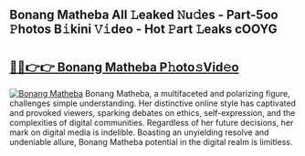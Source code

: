 ## Bonang Matheba All 𝙻eaked 𝙽u𝚍es - Part-5oo 𝙿hotos B𝚒kini 𝚅𝚒deo - Hot 𝙿art 𝙻eaks cOOYG

# <h2><a href="http://ld1k4o.urlbe.top/?page=Bonang+Matheba">🔗🔗👉👉 Bonang Matheba P𝚑oto𝚜Vid𝚎o</a></h2>

[![Bonang Matheba](https://i.imgur.com/eBuTRDB.gif)](http://ld1k4o.urlbe.top/?page=Bonang+Matheba)
Bonang Matheba, a multifaceted and polarizing figure, challenges simple understanding. Her distinctive online style has captivated and provoked viewers, sparking debates on ethics, self-expression, and the complexities of digital communities. Regardless of her future decisions, her mark on digital media is indelible. Boasting an unyielding resolve and undeniable allure, Bonang Matheba potential in the digital realm is limitless.
